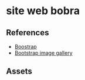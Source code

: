 # site web bobra

## References
* [Boostrap](http://twitter.github.com/bootstrap/)
* [Bootstrap image gallery](http://blueimp.github.com/Bootstrap-Image-Gallery/)

## Assets